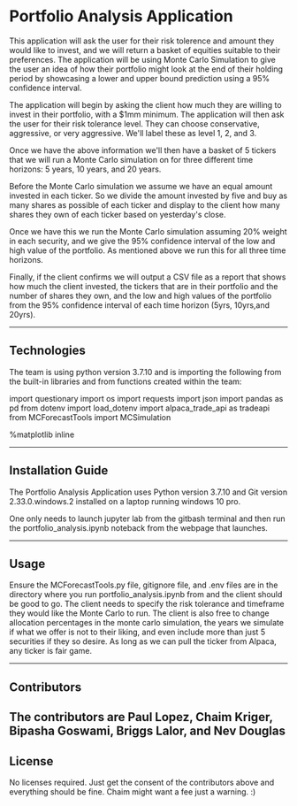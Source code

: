 # Portfolio Analysis Application

This application will ask the user for their risk tolerence and amount they would like to invest, and we will return a basket of equities suitable to their preferences.  The application will be using Monte Carlo Simulation to give the user an idea of how their portfolio might look at the end of their holding period by showcasing a lower and upper bound prediction using a 95% confidence interval.

The application will begin by asking the client how much they are willing to invest in their portfolio, with a $1mm minimum. The application will then ask the user for their risk tolerance level. They can choose conservative, aggressive, or very aggressive. We'll label these as level 1, 2, and 3.

Once we have the above information we'll then have a basket of 5 tickers that we will run a Monte Carlo simulation on for three different time horizons: 5 years, 10 years, and 20 years.

Before the Monte Carlo simulation we assume we have an equal amount invested in each ticker. So we divide the amount invested by five and buy as many shares as possible of each ticker and display to the client how many shares they own of each ticker based on yesterday's close.

Once we have this we run the Monte Carlo simulation assuming 20% weight in each security, and we give the 95% confidence interval
of the low and high value of the portfolio.  As mentioned above we run this for all three time horizons.

Finally, if the client confirms we will output a CSV file as a report that shows how much the client invested,
the tickers that are in their portfolio and the number of shares they own, and the low and high values of the portfolio
from the 95% confidence interval of each time horizon (5yrs, 10yrs,and 20yrs).

---

## Technologies

The team is using python version 3.7.10 and is importing the following from the built-in libraries and from functions created within the team:

import questionary
import os
import requests
import json
import pandas as pd
from dotenv import load_dotenv
import alpaca_trade_api as tradeapi
from MCForecastTools import MCSimulation

%matplotlib inline

---

## Installation Guide

The Portfolio Analysis Application uses Python version 3.7.10 and Git version 2.33.0.windows.2 installed on a laptop running windows 10 pro.

One only needs to launch jupyter lab from the gitbash terminal and then run the portfolio_analysis.ipynb noteback from the 
webpage that launches.

---

## Usage

Ensure the MCForecastTools.py file, gitignore file, and .env files are in the directory where you run portfolio_analysis.ipynb
from and the client should be good to go.  The client needs to specify the risk tolerance and timeframe they would like the Monte
Carlo to run. The client is also free to change allocation percentages in the monte carlo simulation, the years we simulate if what we offer is not to their liking, and even include more than just 5 securities if they so desire.  As long as we can pull the ticker from
Alpaca, any ticker is fair game.

---

## Contributors
The contributors are Paul Lopez, Chaim Kriger, Bipasha Goswami, Briggs Lalor, and Nev Douglas
---

## License
No licenses required. Just get the consent of the contributors above and everything should be fine.
Chaim might want a fee just a warning. :)